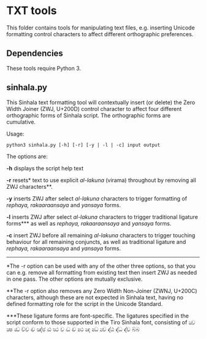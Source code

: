 TXT tools
=====

This folder contains tools for manipulating text files, e.g. inserting Unicode formatting control characters to affect different orthographic preferences.

Dependencies
------------

These tools require Python 3.

sinhala.py
-----

This Sinhala text formatting tool will contextually insert (or delete) the Zero Width Joiner (ZWJ, U+200D) control character to affect four different orthographic forms of Sinhala script. The orthographic forms are cumulative.

Usage:

```
python3 sinhala.py [-h] [-r] [-y | -l | -c] input output
```

The options are:

**-h** displays the script help text

**-r** resets* text to use explicit *al-lakuna* (virama) throughout by removing all ZWJ characters**.

**-y** inserts ZWJ after select *al-lakuna* characters to trigger formatting of *rephaya, rakaaraansaya* and *yansaya* forms.

**-l** inserts ZWJ after select *al-lakuna* characters to trigger traditional ligature forms*** as well as *rephaya, rakaaraansaya* and *yansaya* forms.

**-c** insert ZWJ before all remaining *al-lakuna* characters to trigger touching behaviour for all remaining conjuncts, as well as traditional ligature and *rephaya, rakaaraansaya* and *yansaya* forms.
_____

*The -r option can be used with any of the other three options, so that you can e.g. remove all formatting from existing text then insert ZWJ as needed in one pass. The other options are mutually exclusive.

**The -r option also removes any Zero Width Non-Joiner (ZWNJ, U+200C) characters, although these are not expected in Sinhala text, having no defined formatting role for the script in the Unicode Standard.

***These ligature forms are font-specific. The ligatures specified in the script conform to those supported in the Tiro Sinhala font, consisting of ක්‍ව ක්‍ෂ ග්‍ධ ච්‍ච ඤ්‍ච ඤ්‍ඡ ට්‍ඨ ත්‍ථ ව ද්‍ධ ද්‍ව න්‍ථ න්‍ද න්‍ධ න්‍ව ඳ්‍ඨ ඳ්‍ධ ඳ්‍ව බ්‍බ